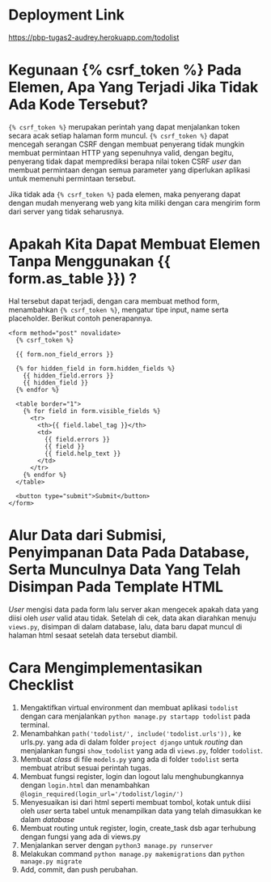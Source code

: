 # Deployment Link
https://pbp-tugas2-audrey.herokuapp.com/todolist

# Kegunaan {% csrf_token %} Pada Elemen, Apa Yang Terjadi Jika Tidak Ada Kode Tersebut?
`{% csrf_token %}` merupakan perintah yang dapat menjalankan token secara acak setiap halaman form muncul. `{% csrf_token %}` dapat mencegah serangan CSRF dengan membuat penyerang tidak mungkin membuat permintaan HTTP yang sepenuhnya valid, dengan begitu, penyerang tidak dapat memprediksi berapa nilai token CSRF _user_ dan membuat permintaan dengan semua parameter yang diperlukan aplikasi untuk memenuhi permintaan tersebut.

Jika tidak ada `{% csrf_token %}` pada elemen, maka penyerang dapat dengan mudah menyerang web yang kita miliki dengan cara mengirim form dari server yang tidak seharusnya. 

# Apakah Kita Dapat Membuat Elemen Tanpa Menggunakan {{ form.as_table }}) ?
Hal tersebut dapat terjadi, dengan cara membuat method form, menambahkan `{% csrf_token %}`, mengatur tipe input, name serta placeholder. 
Berikut contoh penerapannya.
```shell
<form method="post" novalidate>
  {% csrf_token %}

  {{ form.non_field_errors }}

  {% for hidden_field in form.hidden_fields %}
    {{ hidden_field.errors }}
    {{ hidden_field }}
  {% endfor %}

  <table border="1">
    {% for field in form.visible_fields %}
      <tr>
        <th>{{ field.label_tag }}</th>
        <td>
          {{ field.errors }}
          {{ field }}
          {{ field.help_text }}
        </td>
      </tr>
    {% endfor %}
  </table>

  <button type="submit">Submit</button>
</form>
```

# Alur Data dari Submisi, Penyimpanan Data Pada Database, Serta Munculnya Data Yang Telah Disimpan Pada Template HTML
_User_ mengisi data pada form lalu server akan mengecek apakah data yang diisi oleh _user_ valid atau tidak. Setelah di cek, data akan diarahkan menuju `views.py`, disimpan di dalam database, lalu, data baru dapat muncul di halaman html sesaat setelah data tersebut diambil.

# Cara Mengimplementasikan Checklist 
1. Mengaktifkan virtual environment dan membuat aplikasi `todolist` dengan cara menjalankan `python manage.py startapp todolist` pada terminal.
2. Menambahkan `path('todolist/', include('todolist.urls')),` ke urls.py. yang ada di dalam folder     `project django` untuk _routing_ dan menjalankan fungsi `show_todolist` yang ada di `views.py`, folder `todolist`.
3. Membuat _class_ di file `models.py` yang ada di folder `todolist` serta membuat atribut sesuai perintah tugas.
4. Membuat fungsi register, login dan logout lalu menghubungkannya dengan `login.html` dan menambahkan `@login_required(login_url='/todolist/login/')`
5. Menyesuaikan isi dari html seperti membuat tombol, kotak untuk diisi oleh _user_ serta tabel untuk menampilkan data yang telah dimasukkan ke dalam _database_
6. Membuat routing untuk register, login, create_task dsb agar terhubung dengan fungsi yang ada di views.py
7. Menjalankan server dengan `python3 manage.py runserver`
8. Melakukan command `python manage.py makemigrations` dan `python manage.py migrate`
9. Add, commit, dan push perubahan.